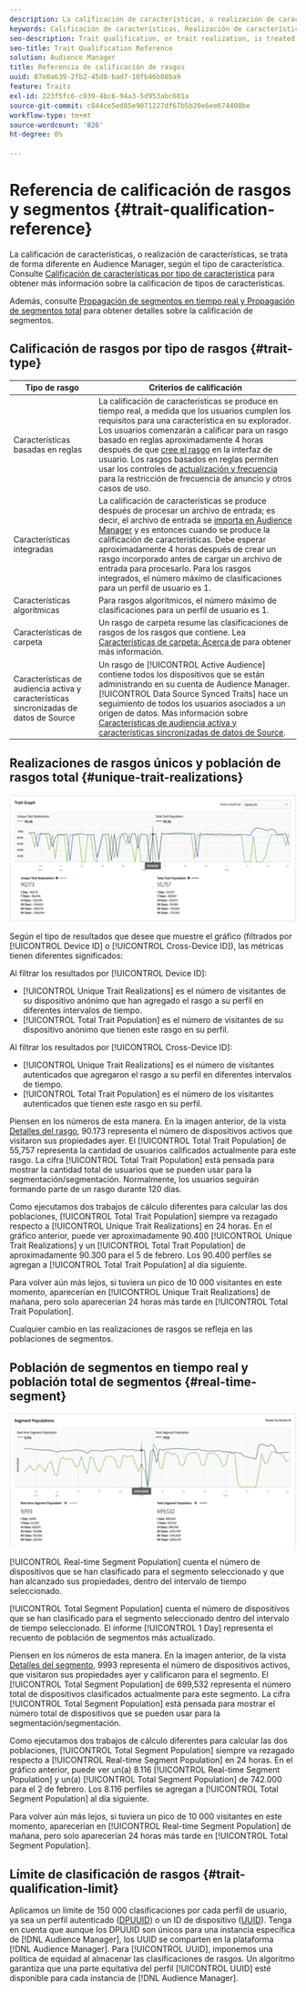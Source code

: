 ```yaml
---
description: La calificación de características, o realización de características, se trata de forma diferente en Audience Manager, según el tipo de característica. Consulte la tabla siguiente para obtener información detallada sobre la clasificación de rasgos.
keywords: Calificación de características, Realización de características, Realizaciones de características únicas, UTR, Población total de características, TTP
seo-description: Trait qualification, or trait realization, is treated differently in Audience Manager, depending on trait type. See the table below for detailed information on trait qualification.
seo-title: Trait Qualification Reference
solution: Audience Manager
title: Referencia de calificación de rasgos
uuid: 07e0a639-2fb2-45d8-bad7-10fb46b08ba9
feature: Traits
exl-id: 223f5fc6-c939-4bc6-94a3-5d953abc601a
source-git-commit: c844ce5ed85e9071227df67b5b20e6ee674408be
workflow-type: tm+mt
source-wordcount: '826'
ht-degree: 0%

---
```


# Referencia de calificación de rasgos y segmentos {#trait-qualification-reference}

La calificación de características, o realización de características, se trata de forma diferente en Audience Manager, según el tipo de característica. Consulte [Calificación de características por tipo de característica](#trait-type) para obtener más información sobre la calificación de tipos de características.

Además, consulte [Propagación de segmentos en tiempo real y Propagación de segmentos total](#real-time-segment) para obtener detalles sobre la calificación de segmentos.



## Calificación de rasgos por tipo de rasgos {#trait-type}

| Tipo de rasgo | Criterios de calificación |
|---|---|
| Características basadas en reglas | La calificación de características se produce en tiempo real, a medida que los usuarios cumplen los requisitos para una característica en su explorador. Los usuarios comenzarán a calificar para un rasgo basado en reglas aproximadamente 4 horas después de que [cree el rasgo](create-onboarded-rule-based-traits.md#create-rules-based-or-onboarded-traits) en la interfaz de usuario. Los rasgos basados en reglas permiten usar los controles de [actualización y frecuencia](../segments/recency-and-frequency.md) para la restricción de frecuencia de anuncio y otros casos de uso. |
| Características integradas | La calificación de características se produce después de procesar un archivo de entrada; es decir, el archivo de entrada se [importa en Audience Manager](../../faq/faq-inbound-data-ingestion.md) y es entonces cuando se produce la calificación de características. Debe esperar aproximadamente 4 horas después de crear un rasgo incorporado antes de cargar un archivo de entrada para procesarlo. Para los rasgos integrados, el número máximo de clasificaciones para un perfil de usuario es 1. |
| Características algorítmicas | Para rasgos algorítmicos, el número máximo de clasificaciones para un perfil de usuario es 1. |
| Características de carpeta | Un rasgo de carpeta resume las clasificaciones de rasgos de los rasgos que contiene. Lea [Características de carpeta: Acerca de](about-folder-traits.md) para obtener más información. |
| Características de audiencia activa y características sincronizadas de datos de Source | Un rasgo de [!UICONTROL Active Audience] contiene todos los dispositivos que se están administrando en su cuenta de Audience Manager. [!UICONTROL Data Source Synced Traits] hace un seguimiento de todos los usuarios asociados a un origen de datos. Más información sobre [Características de audiencia activa y características sincronizadas de datos de Source](client-activity-synced-audience-traits.md). |

## Realizaciones de rasgos únicos y población de rasgos total {#unique-trait-realizations}

![realización de rasgos únicos](assets/trait-graph.png)

Según el tipo de resultados que desee que muestre el gráfico (filtrados por [!UICONTROL Device ID] o [!UICONTROL Cross-Device ID]), las métricas tienen diferentes significados:

Al filtrar los resultados por [!UICONTROL Device ID]:

* [!UICONTROL Unique Trait Realizations] es el número de visitantes de su dispositivo anónimo que han agregado el rasgo a su perfil en diferentes intervalos de tiempo.
* [!UICONTROL Total Trait Population] es el número de visitantes de su dispositivo anónimo que tienen este rasgo en su perfil.

Al filtrar los resultados por [!UICONTROL Cross-Device ID]:

* [!UICONTROL Unique Trait Realizations] es el número de visitantes autenticados que agregaron el rasgo a su perfil en diferentes intervalos de tiempo.
* [!UICONTROL Total Trait Population] es el número de los visitantes autenticados que tienen este rasgo en su perfil.

Piensen en los números de esta manera. En la imagen anterior, de la vista [Detalles del rasgo](../../features/traits/trait-details-page.md), 90.173 representa el número de dispositivos activos que visitaron sus propiedades ayer. El [!UICONTROL Total Trait Population] de 55,757 representa la cantidad de usuarios calificados actualmente para este rasgo. La cifra [!UICONTROL Total Trait Population] está pensada para mostrar la cantidad total de usuarios que se pueden usar para la segmentación/segmentación. Normalmente, los usuarios seguirán formando parte de un rasgo durante 120 días.

Como ejecutamos dos trabajos de cálculo diferentes para calcular las dos poblaciones, [!UICONTROL Total Trait Population] siempre va rezagado respecto a [!UICONTROL Unique Trait Realizations] en 24 horas. En el gráfico anterior, puede ver aproximadamente 90.400 [!UICONTROL Unique Trait Realizations] y un [!UICONTROL Total Trait Population] de aproximadamente 90.300 para el 5 de febrero. Los 90.400 perfiles se agregan a [!UICONTROL Total Trait Population] al día siguiente.

Para volver aún más lejos, si tuviera un pico de 10 000 visitantes en este momento, aparecerían en [!UICONTROL Unique Trait Realizations] de mañana, pero solo aparecerían 24 horas más tarde en [!UICONTROL Total Trait Population].

Cualquier cambio en las realizaciones de rasgos se refleja en las poblaciones de segmentos.

## Población de segmentos en tiempo real y población total de segmentos {#real-time-segment}

![realización de rasgos únicos](assets/segment-graph.png)

[!UICONTROL Real-time Segment Population] cuenta el número de dispositivos que se han clasificado para el segmento seleccionado y que han alcanzado sus propiedades, dentro del intervalo de tiempo seleccionado.

[!UICONTROL Total Segment Population] cuenta el número de dispositivos que se han clasificado para el segmento seleccionado dentro del intervalo de tiempo seleccionado. El informe [!UICONTROL 1 Day] representa el recuento de población de segmentos más actualizado.

Piensen en los números de esta manera. En la imagen anterior, de la vista [Detalles del segmento](../../features/segments/segment-summary-view.md), 9993 representa el número de dispositivos activos, que visitaron sus propiedades ayer y calificaron para el segmento. El [!UICONTROL Total Segment Population] de 699,532 representa el número total de dispositivos clasificados actualmente para este segmento. La cifra [!UICONTROL Total Segment Population] está pensada para mostrar el número total de dispositivos que se pueden usar para la segmentación/segmentación.

Como ejecutamos dos trabajos de cálculo diferentes para calcular las dos poblaciones, [!UICONTROL Total Segment Population] siempre va rezagado respecto a [!UICONTROL Real-time Segment Population] en 24 horas. En el gráfico anterior, puede ver un(a) 8.116 [!UICONTROL Real-time Segment Population] y un(a) [!UICONTROL Total Segment Population] de 742.000 para el 2 de febrero. Los 8.116 perfiles se agregan a [!UICONTROL Total Segment Population] al día siguiente.

Para volver aún más lejos, si tuviera un pico de 10 000 visitantes en este momento, aparecerían en [!UICONTROL Real-time Segment Population] de mañana, pero solo aparecerían 24 horas más tarde en [!UICONTROL Total Segment Population].

## Límite de clasificación de rasgos {#trait-qualification-limit}

Aplicamos un límite de 150 000 clasificaciones por cada perfil de usuario, ya sea un perfil autenticado ([DPUUID](../../reference/ids-in-aam.md)) o un ID de dispositivo ([UUID](../../reference/ids-in-aam.md)). Tenga en cuenta que aunque los DPUUID son únicos para una instancia específica de [!DNL Audience Manager], los UUID se comparten en la plataforma [!DNL Audience Manager]. Para [!UICONTROL UUID], imponemos una política de equidad al almacenar las clasificaciones de rasgos. Un algoritmo garantiza que una parte equitativa del perfil [!UICONTROL UUID] esté disponible para cada instancia de [!DNL Audience Manager].
